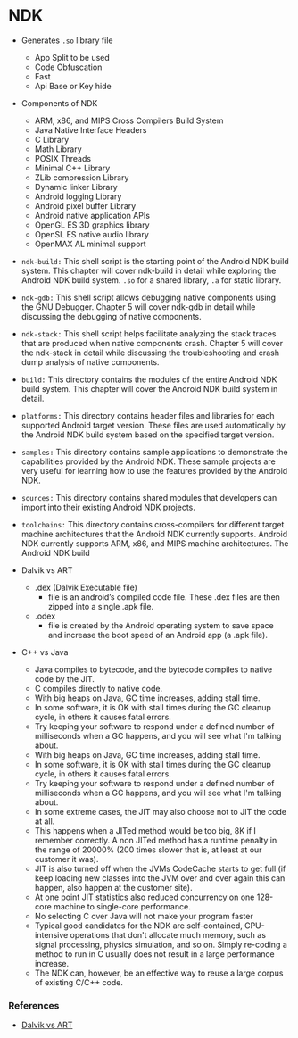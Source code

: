 # NDK

- Generates `.so` library file
    - App Split to be used 
    - Code Obfuscation
    - Fast
    - Api Base or Key hide

- Components of NDK
    - ARM, x86, and MIPS Cross Compilers Build System
    - Java Native Interface Headers
    - C Library
    - Math Library
    - POSIX Threads
    - Minimal C++ Library
    - ZLib compression Library  
    - Dynamic linker Library
    - Android logging Library
    - Android pixel buffer Library
    - Android native application APIs
    - OpenGL ES 3D graphics library
    - OpenSL ES native audio library
    - OpenMAX AL minimal support

- `ndk-build:` This shell script is the starting point of the Android NDK build system. This chapter will cover ndk-build in detail while exploring the Android NDK build system. `.so` for a shared library, `.a` for static library.

- `ndk-gdb:` This shell script allows debugging native components using the GNU Debugger. Chapter 5 will cover ndk-gdb in detail while discussing the debugging of native components.

- `ndk-stack:` This shell script helps facilitate analyzing the stack traces that are produced when native components crash. Chapter 5 will cover the ndk-stack in detail while discussing the troubleshooting and crash dump analysis of native components.

- `build:` This directory contains the modules of the entire Android NDK build system. This chapter will cover the Android NDK build system in detail.

- `platforms:` This directory contains header files and libraries for each supported Android target version. These files are used automatically by the Android NDK build system based on the specified target version.

- `samples:` This directory contains sample applications to demonstrate the capabilities provided by the Android NDK. These sample projects are very useful for learning how to use the features provided by the Android NDK.

- `sources:` This directory contains shared modules that developers can import into their existing Android NDK projects.

- `toolchains:` This directory contains cross-compilers for different target machine architectures that the Android NDK currently supports. Android NDK currently supports ARM, x86, and MIPS machine architectures. The Android NDK build

- Dalvik vs ART
    - .dex (Dalvik Executable file) 
        - file is an android’s compiled code file. These .dex files are then zipped into a single .apk file.
    - .odex
        - file is created by the Android operating system to save space and increase the boot speed of an Android app (a .apk file).


- C++ vs Java
    - Java compiles to bytecode, and the bytecode compiles to native code by the JIT.
    - C compiles directly to native code.
    - With big heaps on Java, GC time increases, adding stall time. 
    - In some software, it is OK with stall times during the GC cleanup cycle, in others it causes fatal errors. 
    - Try keeping your software to respond under a defined number of milliseconds when a GC happens, and you will see what I'm talking about.
    - With big heaps on Java, GC time increases, adding stall time. 
    - In some software, it is OK with stall times during the GC cleanup cycle, in others it causes fatal errors. 
    - Try keeping your software to respond under a defined number of milliseconds when a GC happens, and you will see what I'm talking about.
    - In some extreme cases, the JIT may also choose not to JIT the code at all. 
    - This happens when a JITed method would be too big, 8K if I remember correctly. A non JITed method has a runtime penalty in the range of 20000% (200 times slower that is, at least at our customer it was). 
    - JIT is also turned off when the JVMs CodeCache starts to get full (if keep loading new classes into the JVM over and over again this can happen, also happen at the customer site). 
    - At one point JIT statistics also reduced concurrency on one 128-core machine to single-core performance.
    - No selecting C over Java will not make your program faster
    - Typical good candidates for the NDK are self-contained, CPU-intensive operations that don't allocate much memory, such as signal processing, physics simulation, and so on. Simply re-coding a method to run in C usually does not result in a large performance increase.
    - The NDK can, however, be an effective way to reuse a large corpus of existing C/C++ code.

### References
- [Dalvik vs ART](https://www.geeksforgeeks.org/difference-between-dalvik-and-art-in-android)